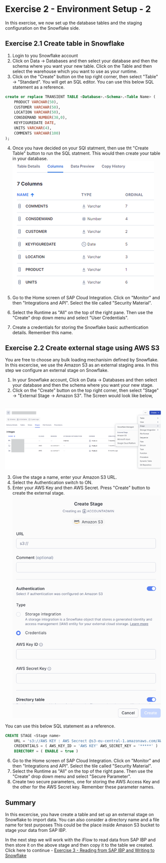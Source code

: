 # Exercise 2 - Environment Setup - 2

In this exercise, we now set up the database tables and the staging configuration on the Snowflake side.

## Exercise 2.1 Create table in Snowflake

1. Login to you Snowflake account
2. Click on Data -> Databases and then select your database and then the schema where you want your new table. Click on the Table and then select the warehouse which you want to use as your runtime. 
3.	Click on the "Create" button on the top right corner, then select "Table" -> "Standard". You will get an SQL editor. You can use this below SQL statement as a reference.
```sql
create or replace TRANSIENT TABLE <Database>.<Schema>.<Table Name> (
	PRODUCT VARCHAR(50),
	CUSTOMER VARCHAR(50),
	LOCATION VARCHAR(50),
	CONSDEMAND NUMBER(38,0),
	KEYFIGUREDATE DATE,
	UNITS VARCHAR(4),
	COMMENTS VARCHAR(100)
);
```
4. Once you have decided on your SQl statment, then use tht "Create Table" button to run the SQL statment. This would then create your table in your database. 
<br>![](/exercises/ex2/images/02_02_0010.png)

5.  Go to the Home screen of SAP Cloud Integration. Click on "Monitor" and then "Integrations and API". Select the tile called "Security Material". 
6.  Select the Runtime as "All" on the top of the right pane. Then use the "Create" drop down menu and select "User Credentials".
7.  Create a credentials for storing the Snowflake basic authentication details. Remember this name.
 

## Exercise 2.2 Create external stage using AWS S3

You are free to choose any bulk loading mechanisim defined by Snowflake. In this excercise, we use the Amazon S3 as an external staging area. In this step we configure an external stage on Snowflake.

1.	In your Snowflake account, Click on Data -> Databases and then select your database and then the schema where you want your new stage.  
2.	Click on the "Create" button on the top right corner, then select "Stage" -> "External Stage -> Amazon S3". The Screen would look like below,

<br>![](/exercises/ex2/images/02_02_0020.png)

3.	Give the stage a name, enter your Amazon S3 URL.
4.  Select the Authentication switch to ON.
5.  Enter your AWS Key and then AWS Secret. Press "Create" button to create the external stage.
<br>![](/exercises/ex2/images/02_02_0030.png)

You can use this below SQL statement as a reference.
```sql
CREATE STAGE <Stage name> 
	URL = 's3://AWS KEY : AWS Secrect @s3-eu-central-1.amazonaws.com/AWS Bucket ID' 
	CREDENTIALS = ( AWS_KEY_ID = 'AWS KEY' AWS_SECRET_KEY = '*****' ) 
	DIRECTORY = ( ENABLE = true )
```
6.  Go to the Home screen of SAP Cloud Integration. Click on "Monitor" and then "Integrations and API". Select the tile called "Security Material". 
7.  Select the Runtime as "All" on the top of the right pane. Then use the "Create" drop down menu and select "Secure Parameter".
8.  Create two secure parameters, one for storing the AWS Access Key and the other for the AWS Secret key. Remember these parameter names.


## Summary

In this excercise, you have create a table and set up an external stage on Snowflake to import data. You can also consider a directory name and a file name for test purposes This could be the place inside Amason S3 bucket to stage your data from SAP IBP.

In the next step we will work with the iFlow to read data from SAP IBP and then store it on the above stage and then copy it to the table we created. Click here to continue - [Exercise 3 - Reading from SAP IBP and Writing to Snowflake ](../ex3/README.md)
